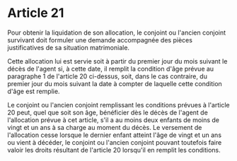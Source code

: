 # Article 21

Pour obtenir la liquidation de son allocation, le conjoint ou l'ancien conjoint survivant doit formuler une demande accompagnée des pièces justificatives de sa situation matrimoniale.

Cette allocation lui est servie soit à partir du premier jour du mois suivant le décès de l'agent si, à cette date, il remplit la condition d'âge prévue au paragraphe 1 de l'article 20 ci-dessus, soit, dans le cas contraire, du premier jour du mois suivant la date à compter de laquelle cette condition d'âge est remplie.

Le conjoint ou l'ancien conjoint remplissant les conditions prévues à l'article 20 peut, quel que soit son âge, bénéficier dès le décès de l'agent de l'allocation prévue à cet article, s'il a au moins deux enfants de moins de vingt et un ans à sa charge au moment du décès. Le versement de l'allocation cesse lorsque le dernier enfant atteint l'âge de vingt et un ans ou vient à décéder, le conjoint ou l'ancien conjoint pouvant toutefois faire valoir les droits résultant de l'article 20 lorsqu'il en remplit les conditions.
